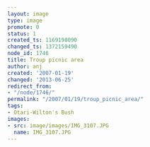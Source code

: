 ```yaml
---
layout: image
type: image
promote: 0
status: 1
created_ts: 1169198090
changed_ts: 1372159490
node_id: 1746
title: Troup picnic area
author: anj
created: '2007-01-19'
changed: '2013-06-25'
redirect_from:
- "/node/1746/"
permalink: "/2007/01/19/troup_picnic_area/"
tags:
- Otari-Wilton's Bush
images:
- src: image/images/IMG_3107.JPG
  name: IMG_3107.JPG
---
```


